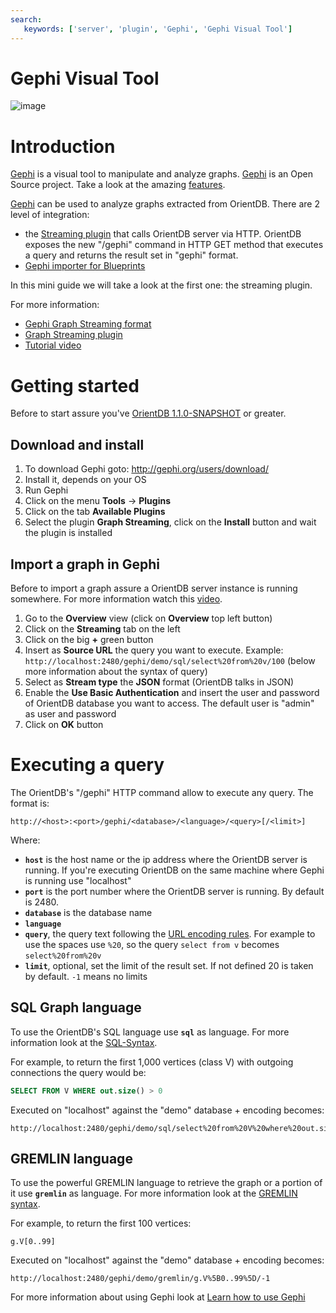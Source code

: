 ```yaml
---
search:
   keywords: ['server', 'plugin', 'Gephi', 'Gephi Visual Tool']
---
```


# Gephi Visual Tool

![image](https://gephi.github.io/images/screenshots/preview4.png)

# Introduction

[Gephi](http://gephi.org) is a visual tool to manipulate and analyze graphs. [Gephi](http://gephi.org) is an Open Source project. Take a look at the amazing [features](http://gephi.org/features/).

[Gephi](http://gephi.org) can be used to analyze graphs extracted from OrientDB. There are 2 level of integration:
- the [Streaming plugin](https://gephi.org/plugins/graph-streaming/) that calls OrientDB server via HTTP. OrientDB exposes the new "/gephi" command in HTTP GET method that executes a query and returns the result set in "gephi" format.
- [Gephi importer for Blueprints](https://github.com/datablend/gephi-blueprints-plugin/wiki)

In this mini guide we will take a look at the first one: the streaming plugin.

For more information:
- [Gephi Graph Streaming format](https://github.com/gephi/gephi/wiki)
- [Graph Streaming plugin](https://gephi.org/plugins/graph-streaming/)
- [Tutorial video](http://www.youtube.com/watch?v=7SW_FDiY0sg)

# Getting started

Before to start assure you've [OrientDB 1.1.0-SNAPSHOT](https://oss.sonatype.org/content/groups/public/com/orientechnologies/orientdb/1.1.0-SNAPSHOT/) or greater.

## Download and install

1. To download Gephi goto: http://gephi.org/users/download/
1. Install it, depends on your OS
1. Run Gephi
1. Click on the menu **Tools** -> **Plugins**
1. Click on the tab **Available Plugins**
1. Select the plugin **Graph Streaming**, click on the **Install** button and wait the plugin is installed

## Import a graph in Gephi

Before to import a graph assure a OrientDB server instance is running somewhere. For more information watch this [video](http://www.youtube.com/watch?v=7SW_FDiY0sg).

1. Go to the **Overview** view (click on **Overview** top left button)
1. Click on the **Streaming** tab on the left
1. Click on the big **+** green button
1. Insert as **Source URL** the query you want to execute. Example:  <code>http://localhost:2480/gephi/demo/sql/select%20from%20v/100</code> (below more information about the syntax of query)
1. Select as **Stream type** the **JSON** format (OrientDB talks in JSON)
1. Enable the **Use Basic Authentication** and insert the user and password of OrientDB database you want to access. The default user is "admin" as user and password
1. Click on **OK** button

# Executing a query

The OrientDB's "/gephi" HTTP command allow to execute any query. The format is:

```
http://<host>:<port>/gephi/<database>/<language>/<query>[/<limit>]
```

Where:
- **<code>host</code>** is the host name or the ip address where the OrientDB server is running. If you're executing OrientDB on the same machine where Gephi is running use "localhost"
- **<code>port</code>** is the port number where the OrientDB server is running. By default is 2480.
- **<code>database</code>** is the database name
- **<code>language</code>**
- **<code>query</code>**, the query text following the [URL encoding rules](http://www.w3schools.com/tags/ref_urlencode.asp). For example to use the spaces use <code>%20</code>, so the query <code>select from v</code> becomes <code>select%20from%20v</code>
- **<code>limit</code>**, optional, set the limit of the result set. If not defined 20 is taken by default. <code>-1</code> means no limits

## SQL Graph language

To use the OrientDB's SQL language use **<code>sql</code>** as language. For more information look at the [SQL-Syntax](SQL-Query.md).

For example, to return the first 1,000 vertices (class V) with outgoing connections the query would be:
```sql
SELECT FROM V WHERE out.size() > 0
```

Executed on "localhost" against the "demo" database + encoding becomes:
```
http://localhost:2480/gephi/demo/sql/select%20from%20V%20where%20out.size()%20%3E%200/1000
```

## GREMLIN language

To use the powerful GREMLIN language to retrieve the graph or a portion of it use **<code>gremlin</code>** as language. For more information look at the [GREMLIN syntax](Gremlin.md).

For example, to return the first 100 vertices:
```
g.V[0..99]
```

Executed on "localhost" against the "demo" database + encoding becomes:
```
http://localhost:2480/gephi/demo/gremlin/g.V%5B0..99%5D/-1
```

For more information about using Gephi look at [Learn how to use Gephi](http://gephi.org/users/)
